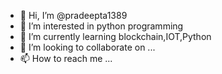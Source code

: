 - 👋 Hi, I’m @pradeepta1389
- 👀 I’m interested in python programming
- 🌱 I’m currently learning blockchain,IOT,Python
- 💞️ I’m looking to collaborate on ...
- 📫 How to reach me ...

<!---
pradeepta1389/pradeepta1389 is a ✨ special ✨ repository because its `README.md` (this file) appears on your GitHub profile.
You can click the Preview link to take a look at your changes.
--->
